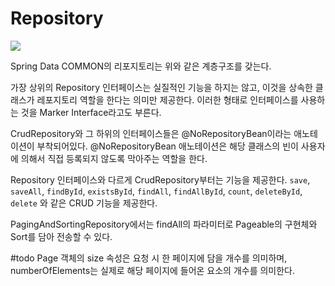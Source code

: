 # Repository

![](https://i.imgur.com/kuIu6sB.png)

Spring Data COMMON의 리포지토리는 위와 같은 계층구조를 갖는다.

가장 상위의 Repository 인터페이스는 실질적인 기능을 하지는 않고, 이것을 상속한 클래스가 레포지토리 역할을 한다는 의미만 제공한다. 이러한 형태로 인터페이스를 사용하는 것을 Marker Interface라고도 부른다.

CrudRepository와 그 하위의 인터페이스들은 @NoRepositoryBean이라는 애노테이션이 부착되어있다. @NoRepositoryBean 애노테이션은 해당 클래스의 빈이 사용자에 의해서 직접 등록되지 않도록 막아주는 역할을 한다.

Repository 인터페이스와 다르게 CrudRepository부터는 기능을 제공한다. `save`, `saveAll`, `findById`, `existsById`, `findAll`, `findAllById`, `count`, `deleteById`, `delete` 와 같은 CRUD 기능을 제공한다.

PagingAndSortingRepository에서는 findAll의 파라미터로 Pageable의 구현체와 Sort를 담아 전송할 수 있다.

#todo <!-- 아래 문장은 추후 Pageable을 설명하는 문서로 이관 예정 --> 
Page 객체의 size 속성은 요청 시 한 페이지에 담을 개수를 의미하며, numberOfElements는 실제로 해당 페이지에 들어온 요소의 개수를 의미한다.



